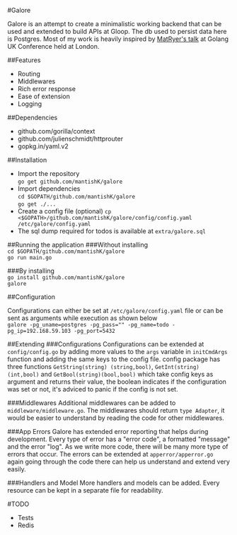#Galore

Galore is an attempt to create a minimalistic working backend that can be used and extended to build APIs at Gloop. The db used to persist data here is Postgres. Most of my work is heavily inspired by [MatRyer's talk](http://go-talks.appspot.com/github.com/matryer/golanguk/building-apis.slide) at Golang UK Conference held at London.

##Features
* Routing
* Middlewares
* Rich error response
* Ease of extension
* Logging

##Dependencies
* github.com/gorilla/context
* github.com/julienschmidt/httprouter
* gopkg.in/yaml.v2


##Installation

* Import the repository    
`go get github.com/mantishK/galore`
* Import dependencies    
`cd $GOPATH/github.com/mantishK/galore`    
`go get ./...`
* Create a config file (optional)
`cp <$GOPATH>/github.com/mantishK/galore/config/config.yaml /etc/galore/config.yaml`   
* The sql dump required for todos is available at `extra/galore.sql`


##Running the application
###Without installing        
`cd $GOPATH/github.com/mantishK/galore`    
`go run main.go`    

###By installing    
`go install github.com/mantishK/galore`    
`galore`

##Configuration

Configurations can either be set at `/etc/galore/config.yaml` file or can be sent as arguments while execution as shown below    
`galore -pg_uname=postgres -pg_pass="" -pg_name=todo -pg_ip=192.168.59.103 -pg_port=5432`


##Extending
###Configurations
Configurations can be extended at `config/config.go` by adding more values to the `args` variable in `initCmdArgs` function and adding the same keys to the config file. config package has three functions `GetString(string) (string,bool)`, `GetInt(string)(int,bool)` and `GetBool(string)(bool,bool)` which take config keys as argument and returns their value, the boolean indicates if the configuration was set or not, it's adviced to panic if the config is not set.

###Middlewares
Additional middlewares can be added to `middleware/middleware.go`. The middlewares should return `type Adapter`, it would be easier to understand by reading the code for other middlewares.

###App Errors
Galore has extended error reporting that helps during development. Every type of error has a "error code", a formatted "message" and the error "log". As we write more code, there will be many more type of errors that occur. The errors can be extended at `apperror/apperror.go` again going through the code there can help us understand and extend very easily.

###Handlers and Model
More handlers and models can be added. Every resource can be kept in a separate file for readability.


#TODO
* Tests
* Redis